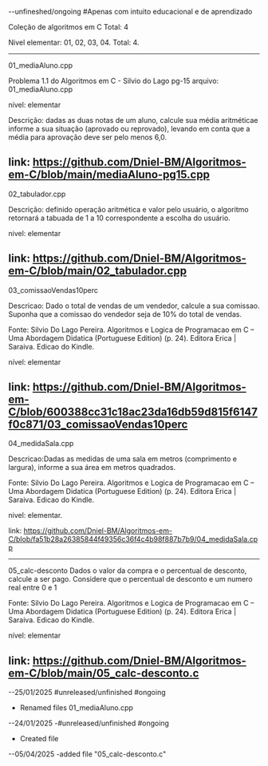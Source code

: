 --unfineshed/ongoing
#Apenas com intuito educacional e de aprendizado

Coleção de algoritmos em C
Total: 4

Nivel elementar: 01, 02, 03, 04.
Total: 4.

---------------------------------------------------------
01_mediaAluno.cpp

Problema 1.1 do Algoritmos em C - Silvio do Lago pg-15
arquivo: 01_mediaAluno.cpp

nível: elementar

Descrição: dadas as duas notas de um aluno, 
calcule sua média aritméticae informe a sua situação (aprovado ou reprovado), 
levando em conta que a média para aprovação deve ser pelo menos 6,0.

link: https://github.com/Dniel-BM/Algoritmos-em-C/blob/main/mediaAluno-pg15.cpp
----------------------------------------------------------
02_tabulador.cpp

Descrição: definido operação aritmética e valor pelo usuário, o algoritmo retornará a tabuada de 1 a 10 correspondente a escolha do usuário.

nivel: elementar

link: https://github.com/Dniel-BM/Algoritmos-em-C/blob/main/02_tabulador.cpp
----------------------------------------------------------

 03_comissaoVendas10perc

Descricao: Dado o total de vendas de um vendedor, calcule a sua comissao. Suponha que a comissao do vendedor seja de 10% do total de vendas.

Fonte: Silvio Do Lago Pereira. Algoritmos e Logica de Programacao em C – Uma Abordagem Didatica (Portuguese Edition) (p. 24). Editora Erica | Saraiva. Edicao do Kindle.

nível: elementar

link: https://github.com/Dniel-BM/Algoritmos-em-C/blob/600388cc31c18ac23da16db59d815f6147f0c871/03_comissaoVendas10perc
------------------------------------------------------------

04_medidaSala.cpp

Descricao:Dadas as medidas de uma sala em metros (comprimento e largura), informe a sua área em metros quadrados.

Fonte: Silvio Do Lago Pereira. Algoritmos e Logica de Programacao em C – Uma Abordagem Didatica (Portuguese Edition) (p. 24). Editora Erica | Saraiva. Edicao do Kindle.

nivel: elementar.

link: https://github.com/Dniel-BM/Algoritmos-em-C/blob/fa51b28a26385844f49356c36f4c4b98f887b7b9/04_medidaSala.cpp

---------------------------------------------------------------
05_calc-desconto
Dados o valor da compra e o percentual de desconto, calcule a ser pago.
Considere que o percentual de desconto e um numero real entre 0 e 1

Fonte: Silvio Do Lago Pereira. Algoritmos e Logica de Programacao em C – Uma Abordagem Didatica (Portuguese Edition) (p. 24). Editora Erica | Saraiva. Edicao do Kindle.

nível: elementar

link: https://github.com/Dniel-BM/Algoritmos-em-C/blob/main/05_calc-desconto.c
-----------------------------------------------------------------------------------------------------------------------------------------------------------------------------

--25/01/2025 #unreleased/unfinished #ongoing
* Renamed files 01_mediaAluno.cpp

--24/01/2025 -#unreleased/unfinished #ongoing

* Created file

--05/04/2025 -added file "05_calc-desconto.c"


